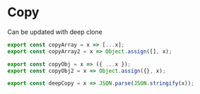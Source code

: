 # Copy

Can be updated with deep clone

```js
export const copyArray = x => [...x];
export const copyArray2 = x => Object.assign([], x);

export const copyObj = x => ({ ...x });
export const copyObj2 = x => Object.assign({}, x);

export const deepCopy = x => JSON.parse(JSON.stringify(x));

```